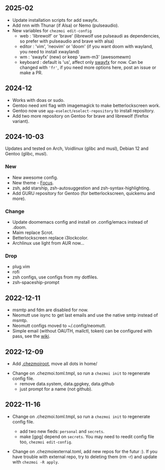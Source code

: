 ## 2025-02
* Update installation scripts for add swayfx.
* Add nnn with Thunar (if Alsa) or Nemo (pulseaudio).
* New variables for `chezmoi edit-config`
  - web : 'librewolf' or 'brave' (librewolf use pulseaudi as dependencies, so prefer with pulseaudio and brave with alsa)
  - editor : 'vim', 'neovim' or 'doom' (if you want doom with wayland, you need to install xwayland)
  - wm : 'swayfx' (new) or keep 'awm-m3' (awesomewm)
  - keyboard : default is 'us', affect only [swayfx](https://github.com/szorfein/dots/blob/swayfx-master/home/private_dot_config/sway/keyboard.tmpl) for now. Can be changed with `'fr'`, if you need more options here, post an issue or make a PR.

## 2024-12
- Works with doas or sudo.
- Gentoo need xml flag with imagemagick to make betterlockscreen work.
- Gentoo now use `app-eselect/eselect-repository` to install repository.
- Add two more repository on Gentoo for brave and librewolf (firefox variant).

## 2024-10-03
Updates and tested on Arch, Voidlinux (glibc and musl), Debian 12 and Gentoo (glibc, musl).

### New
- New awesome config.
- New theme - [Focus](https://github.com/szorfein/dotfiles).
- zsh, add starship, zsh-autosuggestion and zsh-syntax-highlighting.
- Add GURU repository for Gentoo (for betterlockscreen, quickemu and more).

### Change
- Update doomemacs config and install on .config/emacs instead of .doom.
- Maim replace Scrot.
- Betterlockscreen replace i3lockcolor.
- Archlinux use light from AUR now...

### Drop
- plug.vim
- rofi
- zsh configs, use configs from my dotfiles.
- zsh-spaceship-prompt

## 2022-12-11

* msmtp and fdm are disabled for now.
* Neomutt use isync to get last emails and use the native smtp instead of msmtp.
* Neomutt configs moved to ~/.config/neomutt.
* Simple email (without OAUTH, mailctl, token) can be configured with pass, see the
  [wiki](https://github.com/szorfein/dots/wiki/Mail).

## 2022-12-09

* Add
  [.chezmoiroot](https://www.chezmoi.io/user-guide/advanced/customize-your-source-directory/#use-a-subdirectory-of-your-dotfiles-repo-as-the-root-of-the-source-state), move all dots in home/
+ Change on .chezmoi.toml.tmpl, so run a `chezmoi init` to regenerate config file.
  - remove data.system, data.gpgkey, data.github
  - just prompt for a name (not github).

## 2022-11-16

+ Change on .chezmoi.toml.tmpl, so run a `chezmoi init` to regenerate config file.
  - add two new fieds: `personal` and `secrets`.
  - make [gpg] depend on `secrets`.
You may need to reedit config file too, `chezmoi edit-config`.

+ Change on .chezmoiexternal.toml, add new repos for the futur :).
If you have trouble with external repo, try to deleting them (rm -r) and update with `chezmoi -R apply`.
